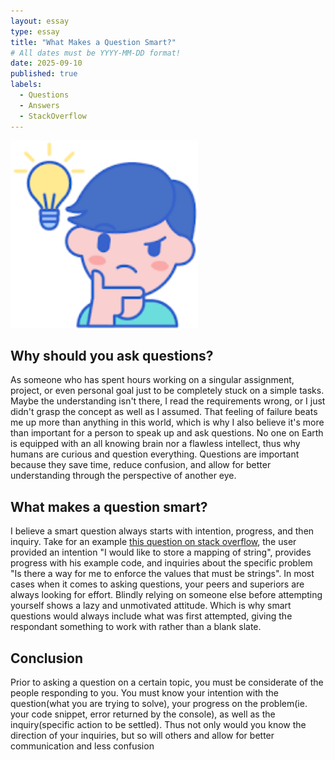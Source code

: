 ```yaml
---
layout: essay
type: essay
title: "What Makes a Question Smart?"
# All dates must be YYYY-MM-DD format!
date: 2025-09-10
published: true
labels:
  - Questions
  - Answers
  - StackOverflow
---
```


<img width="300px" class="rounded float-start pe-4" src="../img/download.png">

## Why should you ask questions?

As someone who has spent hours working on a singular assignment, project, or even personal goal just to be completely stuck on a simple tasks. Maybe the understanding isn't there, I read the requirements wrong, or I just didn't grasp the concept as well as I assumed. That feeling of failure beats me up more than anything in this world, which is why I also believe it's more than important for a person to speak up and ask questions. No one on Earth is equipped with an all knowing brain nor a flawless intellect, thus why humans are curious and question everything. Questions are important because they save time, reduce confusion, and allow for better understanding through the perspective of another eye.  

## What makes a question smart? 

I believe a smart question always starts with intention, progress, and then inquiry. Take for an example [this question on stack overflow](https://www.iamevanknight.com/things-i-made/kalani3), the user provided an intention "I would like to store a mapping of string", provides progress with his example code, and inquiries about the specific problem "Is there a way for me to enforce the values that must be strings". In most cases when it comes to asking questions, your peers and superiors are always looking for effort. Blindly relying on someone else before attempting yourself shows a lazy and unmotivated attitude. Which is why smart questions would always include what was first attempted, giving the respondant something to work with rather than a blank slate. 

## Conclusion

Prior to asking a question on a certain topic, you must be considerate of the people responding to you. You must know your intention with the question(what you are trying to solve), your progress on the problem(ie. your code snippet, error returned by the console), as well as the inquiry(specific action to be settled). Thus not only would you know the direction of your inquiries, but so will others and allow for better communication and less confusion

